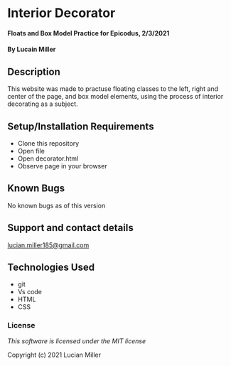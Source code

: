 # Interior Decorator

#### Floats and Box Model Practice for Epicodus, 2/3/2021

#### By Lucain Miller

## Description

This website was made to practuse floating classes to the left, right and center of the page, and box model elements, using the process of interior decorating as a subject.

## Setup/Installation Requirements

* Clone this repository
* Open file
* Open decorator.html
* Observe page in your browser

## Known Bugs

No known bugs as of this version

## Support and contact details

lucian.miller185@gmail.com

## Technologies Used

* git
* Vs code
* HTML
* CSS

### License

*This software is licensed under the MIT license*

Copyright (c) 2021 Lucian Miller
